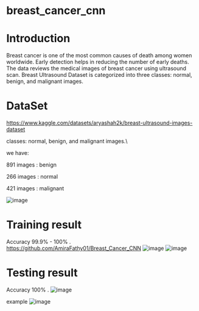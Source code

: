 # breast_cancer_cnn

# Introduction 
Breast cancer is one of the most common causes of death among women worldwide. Early detection helps in reducing the number of early deaths.
The data reviews the medical images of breast cancer using ultrasound scan. 
Breast Ultrasound Dataset is categorized into three classes: normal, benign, and malignant images.

# DataSet
https://www.kaggle.com/datasets/aryashah2k/breast-ultrasound-images-dataset

classes: normal, benign, and malignant images.\

 we have:
 
 891  images :  benign
 
 266  images :  normal
 
 421  images :  malignant

![image](https://github.com/AmiraFathy01/Breast_Cancer_CNN/assets/79209830/12bb47e9-28aa-410b-8881-106506c338c7)

# Training result 

Accuracy 99.9% - 100% .
https://github.com/AmiraFathy01/Breast_Cancer_CNN
![image](https://github.com/AmiraFathy01/Breast_Cancer_CNN/assets/79209830/82198c26-2873-4aee-89ad-388bd986265b)
![image](https://github.com/AmiraFathy01/breast_cancer_cnn/assets/79209830/af250baf-d599-4d77-b994-19174d767a59)


# Testing result 
Accuracy  100% .
![image](https://github.com/AmiraFathy01/breast_cancer_cnn/assets/79209830/2f5f75fa-4e8a-46fc-958a-bd78255dd30b)

example 
![image](https://github.com/AmiraFathy01/breast_cancer_cnn/assets/79209830/3c6a6d4e-2e18-4496-9961-5cac4fe17934)
